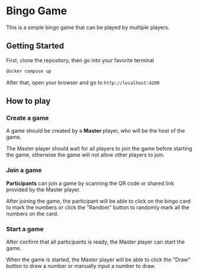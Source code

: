 # Bingo Game

This is a simple bingo game that can be played by multiple players.

## Getting Started

First, clone the repository, then go into your favorite terminal

```bash
docker compose up
```

After that, open your browser and go to `http://localhost:4200`

## How to play

### Create a game

A game should be created by a **Master** player, who will be the host of the game.

The Master player should wait for all players to join the game before starting the game, otherwise the game will not allow other players to join.

### Join a game

**Participants** can join a game by scanning the QR code or shared link provided by the Master player.

After joining the game, the participant will be able to click on the bingo card to mark the numbers or click the "Random" button to randomly mark all the numbers on the card.

### Start a game

After confirm that all participants is ready, the Master player can start the game.

When the game is started, the Master player will be able to click the "Draw" button to draw a number or manually input a number to draw.